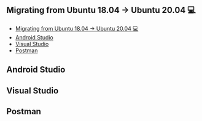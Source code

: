 ## Migrating from Ubuntu 18.04 -> Ubuntu 20.04 :computer:


- [Migrating from Ubuntu 18.04 -> Ubuntu 20.04 :computer:](#migrating-from-ubuntu-1804---ubuntu-2004-computer)
- [Android Studio](#android-studio)
- [Visual Studio](#visual-studio)
- [Postman](#postman)

## Android Studio

## Visual Studio

## Postman
